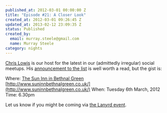 ```yaml
--- 
published_at: 2012-03-01 00:00:00 Z
title: "Episode #21: A Closer Look"
created_at: 2012-03-01 09:26:45 Z
updated_at: 2013-02-12 23:09:35 Z
status: Published
created_by: 
  email: murray.steele@gmail.com
  name: Murray Steele
category: nights
---
```


[Chris Lowis](http://twitter.com/chrislowis/) is our host for the latest in our (admittedly irregular) social meetups.  His [announcement to the list](http://lists.lrug.org/pipermail/chat-lrug.org/2012-February/007036.html) is well worth a read, but the gist is:

Where: [The Sun Inn in Bethnal Green](http://fancyapint.com/Pub/5364) [http://www.suninnbethnalgreen.co.uk/](http://www.suninnbethnalgreen.co.uk/)
When: Tuesday 6th March, 2012
Time: 6.30pm

Let us know if you might be coming via [the Lanyrd event](http://lanyrd.com/2012/lrug-nights-march/).
